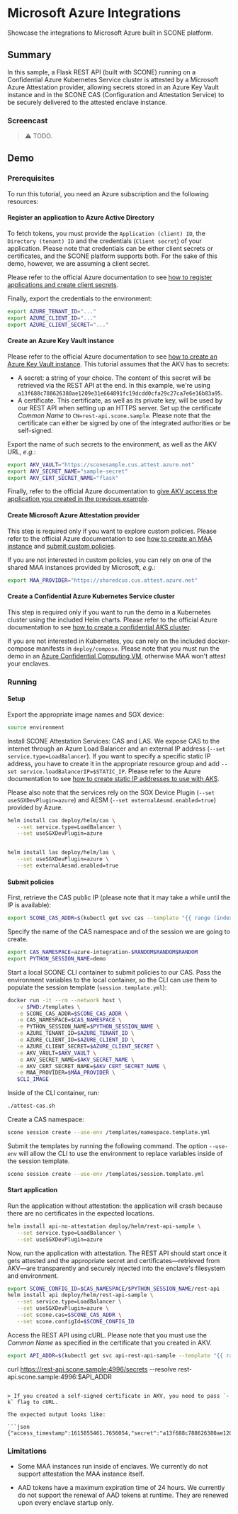 # Microsoft Azure Integrations

Showcase the integrations to Microsoft Azure built in SCONE platform.

## Summary

In this sample, a Flask REST API (built with SCONE) running on a Confidential Azure Kubernetes Service cluster is attested by a Microsoft Azure Attestation provider, allowing secrets stored in an Azure Key Vault instance and in the SCONE CAS (Configuration and Attestation Service) to be securely delivered to the attested enclave instance.

### Screencast

> :warning: TODO.

## Demo

### Prerequisites

To run this tutorial, you need an Azure subscription and the following resources:

#### Register an application to Azure Active Directory

To fetch tokens, you must provide the `Application (client) ID`, the `Directory (tenant) ID` and the credentials (`Client secret`) of your application. Please note that credentials can be either client secrets or certificates, and the SCONE platform supports both. For the sake of this demo, however, we are assuming a client secret.

Please refer to the official Azure documentation to see [how to register applications and create client secrets](https://docs.microsoft.com/en-us/azure/active-directory/develop/quickstart-register-app).

Finally, export the credentials to the environment:

```bash
export AZURE_TENANT_ID="..."
export AZURE_CLIENT_ID="..."
export AZURE_CLIENT_SECRET="..."
```

#### Create an Azure Key Vault instance

Please refer to the official Azure documentation to see [how to create an Azure Key Vault instance](https://docs.microsoft.com/en-us/azure/key-vault/secrets/quick-create-portal). This tutorial assumes that the AKV has to secrets:

- A secret: a string of your choice. The content of this secret will be retrieved via the REST API at the end. In this example, we're using `a13f688c788626380ae1209e31e664891fc19dcdd0cfa29c27ca7e6e16b83a95`.
- A certificate. This certificate, as well as its private key, will be used by our REST API when setting up an HTTPS server. Set up the certificate _Common Name_ to `CN=rest-api.scone.sample`. Please note that the certificate can either be signed by one of the integrated authorities or be self-signed.

Export the name of such secrets to the environment, as well as the AKV URL, _e.g._:

```bash
export AKV_VAULT="https://sconesample.cus.attest.azure.net"
export AKV_SECRET_NAME="sample-secret"
export AKV_CERT_SECRET_NAME="flask"
```

Finally, refer to the official Azure documentation to [give AKV access the application you created in the previous example](https://docs.microsoft.com/en-us/azure/key-vault/general/assign-access-policy-portal).

#### Create Microsoft Azure Attestation provider

This step is required only if you want to explore custom policies. Please refer to the official Azure documentation to see [how to create an MAA instance](https://docs.microsoft.com/en-us/azure/attestation/quickstart-portal) and [submit custom policies](https://docs.microsoft.com/en-us/azure/attestation/author-sign-policy).

If you are not interested in custom policies, you can rely on one of the shared MAA instances provided by Microsoft, _e.g._:

```bash
export MAA_PROVIDER="https://sharedcus.cus.attest.azure.net"
```

#### Create a Confidential Azure Kubernetes Service cluster

This step is required only if you want to run the demo in a Kubernetes cluster using the included Helm charts. Please refer to the official Azure documentation to see [how to create a confidential AKS cluster](https://docs.microsoft.com/en-us/azure/confidential-computing/confidential-nodes-aks-overview).

If you are not interested in Kubernetes, you can rely on the included docker-compose manifests in `deploy/compose`. Please note that you must run the demo in an [Azure Confidential Computing VM](https://docs.microsoft.com/en-us/azure/confidential-computing/confidential-computing-enclaves), otherwise MAA won't attest your enclaves.

### Running

#### Setup

Export the appropriate image names and SGX device:

```bash
source environment
```

Install SCONE Attestation Services: CAS and LAS. We expose CAS to the internet through an Azure Load Balancer and an external IP address (`--set service.type=LoadBalancer`). If you want to specify a specific static IP address, you have to create it in the appropriate resource group and add `--set service.loadBalancerIP=$STATIC_IP`. Please refer to the Azure documentation to see [how to create static IP addresses to use with AKS](https://docs.microsoft.com/en-us/azure/aks/static-ip).

Please also note that the services rely on the SGX Device Plugin (`--set useSGXDevPlugin=azure`) and AESM (`--set externalAesmd.enabled=true`) provided by Azure.

```bash
helm install cas deploy/helm/cas \
   --set service.type=LoadBalancer \
   --set useSGXDevPlugin=azure


helm install las deploy/helm/las \
   --set useSGXDevPlugin=azure \
   --set externalAesmd.enabled=true
```

#### Submit policies

First, retrieve the CAS public IP (please note that it may take a while until the IP is available):

```bash
export SCONE_CAS_ADDR=$(kubectl get svc cas --template "{{ range (index .status.loadBalancer.ingress 0) }}{{.}}{{ end }}")
```

Specify the name of the CAS namespace and of the session we are going to create.

```bash
export CAS_NAMESPACE=azure-integration-$RANDOM$RANDOM$RANDOM
export PYTHON_SESSION_NAME=demo
```

Start a local SCONE CLI container to submit policies to our CAS. Pass the environment variables to the local container, so the CLI can use them to populate the session template (`session.template.yml`):

```bash
docker run -it --rm --network host \
   -v $PWD:/templates \
   -e SCONE_CAS_ADDR=$SCONE_CAS_ADDR \
   -e CAS_NAMESPACE=$CAS_NAMESPACE \
   -e PYTHON_SESSION_NAME=$PYTHON_SESSION_NAME \
   -e AZURE_TENANT_ID=$AZURE_TENANT_ID \
   -e AZURE_CLIENT_ID=$AZURE_CLIENT_ID \
   -e AZURE_CLIENT_SECRET=$AZURE_CLIENT_SECRET \
   -e AKV_VAULT=$AKV_VAULT \
   -e AKV_SECRET_NAME=$AKV_SECRET_NAME \
   -e AKV_CERT_SECRET_NAME=$AKV_CERT_SECRET_NAME \
   -e MAA_PROVIDER=$MAA_PROVIDER \
   $CLI_IMAGE
```

Inside of the CLI container, run:

```bash
./attest-cas.sh
```

Create a CAS namespace:

```bash
scone session create --use-env /templates/namespace.template.yml
```

Submit the templates by running the following command. The option `--use-env` will allow the CLI to use the environment to replace variables inside of the session template.

```bash
scone session create --use-env /templates/session.template.yml
```

#### Start application

Run the application without attestation: the application will crash because there are no certificates in the expected locations.

```bash
helm install api-no-attestation deploy/helm/rest-api-sample \
   --set service.type=LoadBalancer \
   --set useSGXDevPlugin=azure
```

Now, run the application with attestation. The REST API should start once it gets attested and the appropriate secret and certificates—retrieved from AKV—are transparently and securely injected into the enclave's filesystem and environment.

```bash
export SCONE_CONFIG_ID=$CAS_NAMESPACE/$PYTHON_SESSION_NAME/rest-api
helm install api deploy/helm/rest-api-sample \
   --set service.type=LoadBalancer \
   --set useSGXDevPlugin=azure \
   --set scone.cas=$SCONE_CAS_ADDR \
   --set scone.configId=$SCONE_CONFIG_ID
```

Access the REST API using cURL. Please note that you must use the _Common Name_ as specified in the certificate that you created in AKV.

```bash
export API_ADDR=$(kubectl get svc api-rest-api-sample --template "{{ range (index .status.loadBalancer.ingress 0) }}{{.}}{{ end }}")
```

curl https://rest-api.scone.sample:4996/secrets --resolve rest-api.scone.sample:4996:$API_ADDR
```

> If you created a self-signed certificate in AKV, you need to pass `-k` flag to cURL.

The expected output looks like:

```json
{"access_timestamp":1615855461.7656054,"secret":"a13f688c788626380ae1209e31e664891fc19dcdd0cfa29c27ca7e6e16b83a95"}
```

### Limitations

- Some MAA instances run inside of enclaves. We currently do not support attestation the MAA instance itself.

- AAD tokens have a maximum expiration time of 24 hours. We currently do not support the renewal of AAD tokens at runtime. They are renewed upon every enclave startup only.
